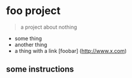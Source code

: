 # foo project

> a project about nothing

- some thing
- another thing
- a thing with a link [foobar] (http://www.x.com)


## some instructions